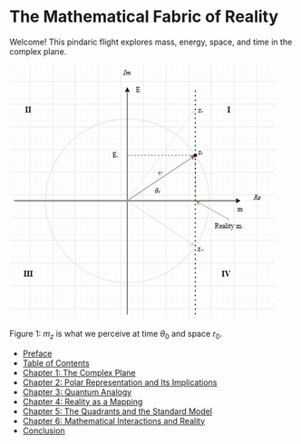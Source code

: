 # The Mathematical Fabric of Reality

Welcome! This pindaric flight explores mass, energy, space, and time in the complex plane.

![Complex Plane Illustration](./media/EMTS.jpg)

Figure 1: $m_z$ is what we perceive at time $\theta_0$ and space $r_0$. 

- [Preface](./PREFACE.md)
- [Table of Contents](./TOC.md)
- [Chapter 1: The Complex Plane](./CHAPTER1.md)
- [Chapter 2: Polar Representation and Its Implications](./CHAPTER2.md)
- [Chapter 3: Quantum Analogy](./CHAPTER3.md)
- [Chapter 4: Reality as a Mapping](./CHAPTER4.md)
- [Chapter 5: The Quadrants and the Standard Model](./CHAPTER5.md)
- [Chapter 6: Mathematical Interactions and Reality](./CHAPTER6.md)
- [Conclusion](./CONCLUSION.md)